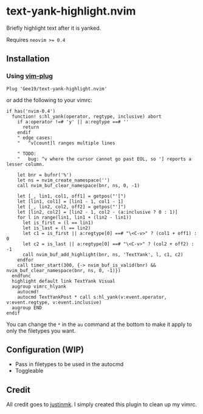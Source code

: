 # text-yank-highlight.nvim

Briefly highlight text after it is yanked.

Requires `neovim >= 0.4`

## Installation

### Using [vim-plug](https://github.com/junegunn/vim-plug)

```vim
Plug 'Gee19/text-yank-highlight.nvim'
```

or add the following to your vimrc:

```
if has('nvim-0.4')
  function! s:hl_yank(operator, regtype, inclusive) abort
    if a:operator !=# 'y' || a:regtype ==# ''
      return
    endif
    " edge cases:
    "   ^v[count]l ranges multiple lines

    " TODO:
    "   bug: ^v where the cursor cannot go past EOL, so '] reports a lesser column.

    let bnr = bufnr('%')
    let ns = nvim_create_namespace('')
    call nvim_buf_clear_namespace(bnr, ns, 0, -1)

    let [_, lin1, col1, off1] = getpos("'[")
    let [lin1, col1] = [lin1 - 1, col1 - 1]
    let [_, lin2, col2, off2] = getpos("']")
    let [lin2, col2] = [lin2 - 1, col2 - (a:inclusive ? 0 : 1)]
    for l in range(lin1, lin1 + (lin2 - lin1))
      let is_first = (l == lin1)
      let is_last = (l == lin2)
      let c1 = is_first || a:regtype[0] ==# "\<C-v>" ? (col1 + off1) : 0
      let c2 = is_last || a:regtype[0] ==# "\<C-v>" ? (col2 + off2) : -1
      call nvim_buf_add_highlight(bnr, ns, 'TextYank', l, c1, c2)
    endfor
    call timer_start(300, {-> nvim_buf_is_valid(bnr) && nvim_buf_clear_namespace(bnr, ns, 0, -1)})
  endfunc
  highlight default link TextYank Visual
  augroup vimrc_hlyank
    autocmd!
    autocmd TextYankPost * call s:hl_yank(v:event.operator, v:event.regtype, v:event.inclusive)
  augroup END
endif
```
You can change the `*` in the `au` command at the bottom to make it apply to only the filetypes you want.

## Configuration (WIP)

- Pass in filetypes to be used in the autocmd
- Toggleable

## Credit

All credit goes to [justinmk](https://github.com/justinmk/config/blob/1932d802b7a69bf520ecae0296b070dd5563343f/.config/nvim/init.vim#L1098-L1131). I simply created this plugin to clean up my vimrc.
